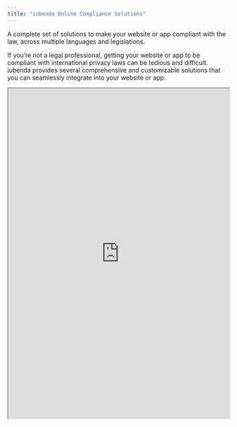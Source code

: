```yaml
---
title: "iubenda Online Compliance Solutions"
---
```


A complete set of solutions to make your website or app compliant with the law, across multiple languages and legislations.

If you’re not a legal professional, getting your website or app to be compliant with international privacy laws can be tedious and difficult. iubenda provides several comprehensive and customizable solutions that you can seamlessly integrate into your website or app.

<iframe height="750" width="100%" src="https://ewelton.github.io/ktest/wiki.html#iubenda%20Online%20Compliance%20Solutions"></iframe>
